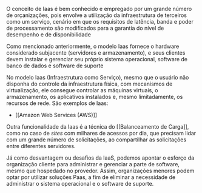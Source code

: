 O conceito de Iaas é bem conhecido e empregado por um grande número de orçanizações, pois envolve a utilização da infraestrutura de terceiros como um serviço, cenário em que os requisitos de latência, banda e poder de processamento são modificados para a garantia do nível de desempenho e de disponibilidade

Como mencionado anteriormente, o modelo Iaas fornece o hardware considerado subjacente (servidores e armazenamento), e seus clientes devem instalar e gerenciar seu próprio sistema operacional, software de banco de dados e software de suporte

No modelo Iaas (Infraestrutura como Serviço), mesmo que o usuário não disponha do controle da infraestrutura física, com mecanismos de virtualização, ele consegue controlar as máquinas virtuais, o armazenamento, os aplicativos instalados e, mesmo limitadamente, os recursos de rede. São exemplos de Iaas:

- [[Amazon Web Services (AWS)]]

Outra funcionalidade da Iaas é a técnica do [[Balanceamento de Carga]], como no caso de *sites* com milhares de acessos por dia, que precisam lidar com um grande número de solicitações, ao compartilhar as solicitações entre diferentes servidores.

Já como desvantagem ou desafios da IaaS, podemos apontar o esforço da organização cliente para administrar e gerenciar a parte de software, mesmo que hospedado no provedor. Assim, organizações menores podem optar por utilizar soluções Paas, a fim de eliminar a necessidade de administrar o sistema operacional e o software de suporte.


